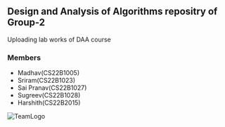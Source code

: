 ## Design and Analysis of Algorithms repositry of Group-2

Uploading lab works of DAA course

### Members
- Madhav(CS22B1005)
- Sriram(CS22B1023)
- Sai Pranav(CS22B1027)
- Sugreev(CS22B1028)
- Harshith(CS22B2015)

![TeamLogo](https://e0.pxfuel.com/wallpapers/50/98/desktop-wallpaper-matrix-binary-code-falling.jpg)

